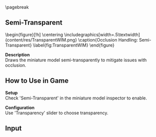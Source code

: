 
\pagebreak

## Semi-Transparent  

\begin{figure}[!h]
    \centering
    \includegraphics[width=.5\textwidth]{content/res/TransparentWIM.png}
    \caption{Occlusion Handling: Semi-Transparent}
    \label{fig:TransparentWIM}
\end{figure}

**Description**  
Draws the miniature model semi-transparently to mitigate issues with occlusion.

**How to Use in Game**  
 -

**Setup**  
Check 'Semi-Transparent' in the miniature model inspector to enable.

**Configuration**  
Use 'Transparency' slider to choose transparency.

**Input**  
 -
